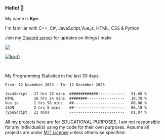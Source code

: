 ### Hello! 👋
My name is **Kye**.

I'm familiar with C++, C#, JavaScript,Vue.js, HTML, CSS & Python

Join my [Discord server](https://discord.gg/wjWwSgm7Ra) for updates on things I make

<a href="https://discord.gg/wjWwSgm7Ra"><img src="https://discord.com/api/guilds/1104598508020957244/widget.png?style=banner2"></a>

[![ko-fi](https://ko-fi.com/img/githubbutton_sm.svg)](https://ko-fi.com/Y8Y4D37MY)

<br>

My Programming Statistics in the last 30 days:
<!--START_SECTION:waka-->

```txt
From: 12 November 2023 - To: 12 December 2023

JavaScript   17 hrs 28 mins  #############------------   51.69 %
HTML         10 hrs 24 mins  ########-----------------   30.78 %
Vue.js       2 hrs 58 mins   ##-----------------------   08.80 %
JSON         2 hrs 5 mins    ##-----------------------   06.19 %
TypeScript   21 mins         -------------------------   01.07 %
```

<!--END_SECTION:waka-->

All my projects here are for EDUCATIONAL PURPOSES, I am not responsible for any individual(s) using my code for their own purposes. Assume all projects are under [MIT License](https://opensource.org/licenses/MIT) unless otherwise specified.
